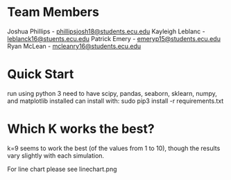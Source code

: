 Team Members
==========================================
Joshua Phillips   - phillipsjosh18@students.ecu.edu
Kayleigh Leblanc  - leblanck16@stuents.ecu.edu
Patrick Emery     - emeryp15@students.ecu.edu
Ryan McLean       - mcleanry16@students.ecu.edu

Quick Start
==========================================
run using python 3
need to have scipy, pandas, seaborn, sklearn, numpy, and matplotlib installed
can install with:
sudo pip3 install -r requirements.txt

Which K works the best?
==========================================
k=9 seems to work the best (of the values from 1 to 10),
though the results vary slightly with each simulation.

For line chart please see linechart.png